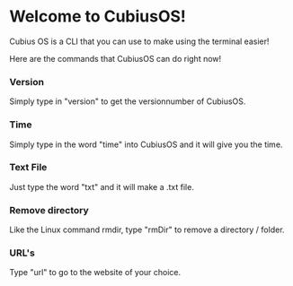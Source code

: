 # Welcome to CubiusOS!

Cubius OS is a CLI that you can use to make using the terminal easier!

Here are the commands that CubiusOS can do right now!

### Version

Simply type in "version" to get the versionnumber of CubiusOS.

### Time

Simply type in the word "time" into CubiusOS and it will give you the time.

### Text File

Just type the word "txt" and it will make a .txt file.

### Remove directory

Like the Linux command rmdir, type "rmDir" to remove a directory / folder.

### URL's

Type "url" to go to the website of your choice.